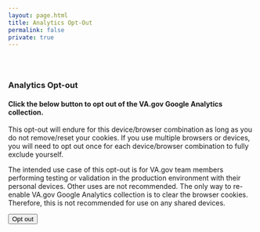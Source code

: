 ```yaml
---
layout: page.html
title: Analytics Opt-Out
permalink: false
private: true
---
```


<!-- Maintenance Page Start -->

<div class="main home" role="main">
  <div class="section main-menu">
    <div class="row">
      <div class="small-12 columns">
        <div style="padding: 2em 0;">
        <h3>Analytics Opt-out</h3>
        <h4>Click the below button to opt out of the VA.gov Google Analytics collection.</h4>
        <p>This opt-out will endure for this device/browser combination as long as you do not remove/reset your cookies. If you use multiple browsers or devices, you will need to opt out once for each device/browser combination to fully exclude yourself.</p>
        <p>The intended use case of this opt-out is for VA.gov team members performing testing or validation in the production environment with their personal devices. Other uses are not recommended. The only way to re-enable VA.gov Google Analytics collection is to clear the browser cookies. Therefore, this is not recommended for use on any shared devices.</p>
        <button class="usa-button-primary" onClick="recordEvent({ event: 'analytics-opt-out', 'internal-user': 'true' }); event.target.classList = ['usa-button-disabled']; event.target.innerText='Opted out'">Opt out</button>
        </div>
      </div>
    </div>
  </div>
</div>

<!-- Maintenance Page End -->
